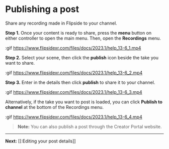 # Publishing a post

Share any recording made in Flipside to your channel.

**Step 1.** Once your content is ready to share, press the **menu** button on either controller to open the main menu.  Then, open the **Recordings** menu.

:gif https://www.flipsidexr.com/files/docs/2023.1/help_13-6_1.mp4

**Step 2.** Select your scene, then click the **publish** icon beside the take you want to share.

:gif https://www.flipsidexr.com/files/docs/2023.1/help_13-6_2.mp4

**Step 3.** Enter in the details then click **publish** to share it to your channel.

:gif https://www.flipsidexr.com/files/docs/2023.1/help_13-6_3.mp4

Alternatively,  if the take you want to post is loaded, you can click **Publish to channel** at the bottom of the Recordings menu.

:gif https://www.flipsidexr.com/files/docs/2023.1/help_13-6_4.mp4

> **Note:** You can also publish a post through the Creator Portal website.

---

**Next:** [[:Editing your post details]]

